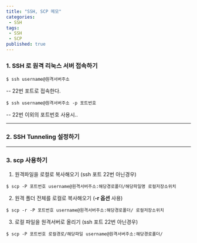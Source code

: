 ```yaml
---
title: "SSH, SCP 메모"
categories:
 - SSH
tags:
 - SSH
 - SCP
published: true
---
```


### 1. SSH 로 원격 리눅스 서버 접속하기
```
$ ssh username@원격서버주소
```
-- 22번 포트로 접속한다.

```
$ ssh username@원격서버주소 -p 포트번호
```
-- 22번 이외의 포트번호 사용시..

---
### 2. SSH Tunneling 설정하기


---
### 3. scp 사용하기
1. 원격파일을 로컬로 복사해오기 (ssh 포트 22번 아닌경우)
```
$ scp -P 포트번호 username@원격서버주소:해당경로폴더/해당파일명 로컬저장소위치
```

2. 원격 폴더 전체를 로컬로 복사해오기 (**-r 옵션** 사용)
```
$ scp -r -P 포트번호 username@원격서버주소:해당경로폴더/ 로컬저장소위치
```

3. 로컬 파일을 원격서버로 올리기 (ssh 포트 22번 아닌경우)
```
$ scp -P 포트번호 로컬경로/해당파일 username@원격서버주소:해당경로폴더/
```

<!--stackedit_data:
eyJoaXN0b3J5IjpbMTA2MTU3ODc4OSwtMTEwMDkyMzIxXX0=
-->